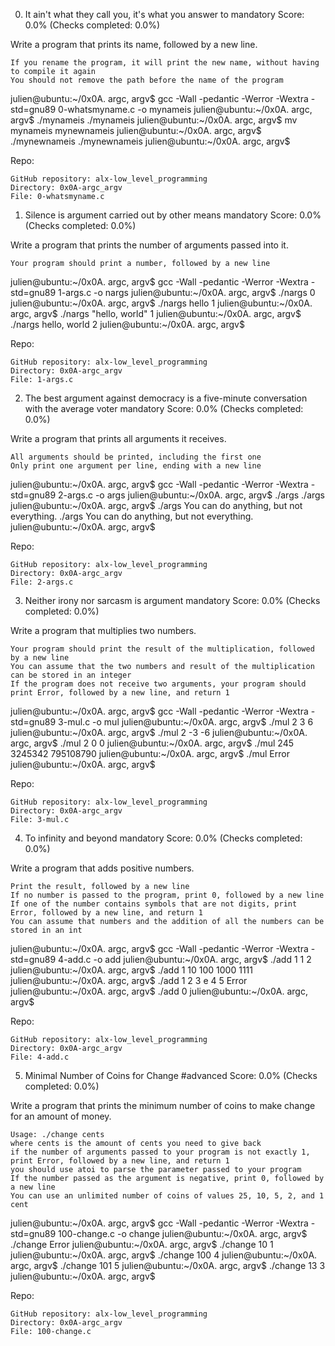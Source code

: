 
0. It ain't what they call you, it's what you answer to
mandatory
Score: 0.0% (Checks completed: 0.0%)

Write a program that prints its name, followed by a new line.

    If you rename the program, it will print the new name, without having to compile it again
    You should not remove the path before the name of the program

julien@ubuntu:~/0x0A. argc, argv$ gcc -Wall -pedantic -Werror -Wextra -std=gnu89 0-whatsmyname.c -o mynameis
julien@ubuntu:~/0x0A. argc, argv$ ./mynameis 
./mynameis
julien@ubuntu:~/0x0A. argc, argv$ mv mynameis mynewnameis
julien@ubuntu:~/0x0A. argc, argv$ ./mynewnameis 
./mynewnameis
julien@ubuntu:~/0x0A. argc, argv$ 

Repo:

    GitHub repository: alx-low_level_programming
    Directory: 0x0A-argc_argv
    File: 0-whatsmyname.c

1. Silence is argument carried out by other means
mandatory
Score: 0.0% (Checks completed: 0.0%)

Write a program that prints the number of arguments passed into it.

    Your program should print a number, followed by a new line

julien@ubuntu:~/0x0A. argc, argv$ gcc -Wall -pedantic -Werror -Wextra -std=gnu89 1-args.c -o nargs
julien@ubuntu:~/0x0A. argc, argv$ ./nargs 
0
julien@ubuntu:~/0x0A. argc, argv$ ./nargs hello
1
julien@ubuntu:~/0x0A. argc, argv$ ./nargs "hello, world"
1
julien@ubuntu:~/0x0A. argc, argv$ ./nargs hello, world
2
julien@ubuntu:~/0x0A. argc, argv$ 

Repo:

    GitHub repository: alx-low_level_programming
    Directory: 0x0A-argc_argv
    File: 1-args.c

2. The best argument against democracy is a five-minute conversation with the average voter
mandatory
Score: 0.0% (Checks completed: 0.0%)

Write a program that prints all arguments it receives.

    All arguments should be printed, including the first one
    Only print one argument per line, ending with a new line

julien@ubuntu:~/0x0A. argc, argv$ gcc -Wall -pedantic -Werror -Wextra -std=gnu89 2-args.c -o args
julien@ubuntu:~/0x0A. argc, argv$ ./args 
./args
julien@ubuntu:~/0x0A. argc, argv$ ./args You can do anything, but not everything.
./args
You
can
do
anything,
but
not
everything.
julien@ubuntu:~/0x0A. argc, argv$ 

Repo:

    GitHub repository: alx-low_level_programming
    Directory: 0x0A-argc_argv
    File: 2-args.c

3. Neither irony nor sarcasm is argument
mandatory
Score: 0.0% (Checks completed: 0.0%)

Write a program that multiplies two numbers.

    Your program should print the result of the multiplication, followed by a new line
    You can assume that the two numbers and result of the multiplication can be stored in an integer
    If the program does not receive two arguments, your program should print Error, followed by a new line, and return 1

julien@ubuntu:~/0x0A. argc, argv$ gcc -Wall -pedantic -Werror -Wextra -std=gnu89 3-mul.c -o mul
julien@ubuntu:~/0x0A. argc, argv$ ./mul 2 3
6
julien@ubuntu:~/0x0A. argc, argv$ ./mul 2 -3
-6
julien@ubuntu:~/0x0A. argc, argv$ ./mul 2 0
0
julien@ubuntu:~/0x0A. argc, argv$ ./mul 245 3245342
795108790
julien@ubuntu:~/0x0A. argc, argv$ ./mul
Error
julien@ubuntu:~/0x0A. argc, argv$ 

Repo:

    GitHub repository: alx-low_level_programming
    Directory: 0x0A-argc_argv
    File: 3-mul.c

4. To infinity and beyond
mandatory
Score: 0.0% (Checks completed: 0.0%)

Write a program that adds positive numbers.

    Print the result, followed by a new line
    If no number is passed to the program, print 0, followed by a new line
    If one of the number contains symbols that are not digits, print Error, followed by a new line, and return 1
    You can assume that numbers and the addition of all the numbers can be stored in an int

julien@ubuntu:~/0x0A. argc, argv$ gcc -Wall -pedantic -Werror -Wextra -std=gnu89 4-add.c -o add
julien@ubuntu:~/0x0A. argc, argv$ ./add 1 1
2
julien@ubuntu:~/0x0A. argc, argv$ ./add 1 10 100 1000
1111
julien@ubuntu:~/0x0A. argc, argv$ ./add 1 2 3 e 4 5
Error
julien@ubuntu:~/0x0A. argc, argv$ ./add
0
julien@ubuntu:~/0x0A. argc, argv$ 

Repo:

    GitHub repository: alx-low_level_programming
    Directory: 0x0A-argc_argv
    File: 4-add.c

5. Minimal Number of Coins for Change
#advanced
Score: 0.0% (Checks completed: 0.0%)

Write a program that prints the minimum number of coins to make change for an amount of money.

    Usage: ./change cents
    where cents is the amount of cents you need to give back
    if the number of arguments passed to your program is not exactly 1, print Error, followed by a new line, and return 1
    you should use atoi to parse the parameter passed to your program
    If the number passed as the argument is negative, print 0, followed by a new line
    You can use an unlimited number of coins of values 25, 10, 5, 2, and 1 cent

julien@ubuntu:~/0x0A. argc, argv$ gcc -Wall -pedantic -Werror -Wextra -std=gnu89 100-change.c -o change
julien@ubuntu:~/0x0A. argc, argv$ ./change 
Error
julien@ubuntu:~/0x0A. argc, argv$ ./change 10
1
julien@ubuntu:~/0x0A. argc, argv$ ./change 100
4
julien@ubuntu:~/0x0A. argc, argv$ ./change 101
5
julien@ubuntu:~/0x0A. argc, argv$ ./change 13
3
julien@ubuntu:~/0x0A. argc, argv$ 

Repo:

    GitHub repository: alx-low_level_programming
    Directory: 0x0A-argc_argv
    File: 100-change.c


